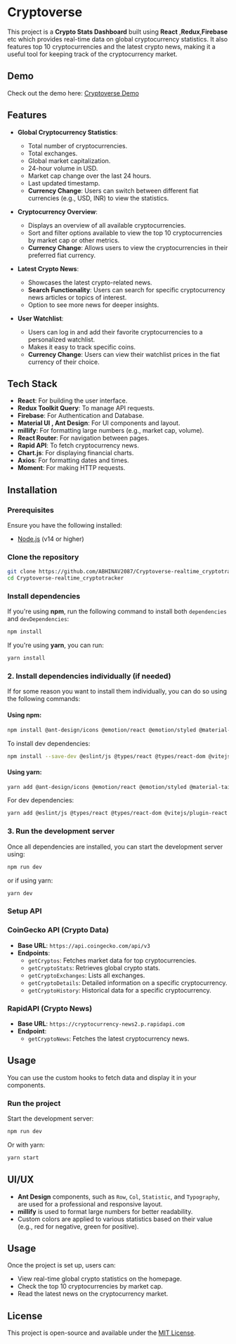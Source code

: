 # Cryptoverse

This project is a **Crypto Stats Dashboard** built using **React** ,**Redux**,**Firebase** etc which provides real-time data on global cryptocurrency statistics. It also features top 10 cryptocurrencies and the latest crypto news, making it a useful tool for keeping track of the cryptocurrency market.

## Demo

Check out the demo here: [Cryptoverse Demo](https://youtu.be/_phlHtZkKzA?si=UR2NvEqc9xvE7ybq)



## Features

- **Global Cryptocurrency Statistics**:
  - Total number of cryptocurrencies.
  - Total exchanges.
  - Global market capitalization.
  - 24-hour volume in USD.
  - Market cap change over the last 24 hours.
  - Last updated timestamp.
  - **Currency Change**: Users can switch between different fiat currencies (e.g., USD, INR) to view the statistics.

- **Cryptocurrency Overview**:
  - Displays an overview of all available cryptocurrencies.
  - Sort and filter options available to view the top 10 cryptocurrencies by market cap or other metrics.
  - **Currency Change**: Allows users to view the cryptocurrencies in their preferred fiat currency.

- **Latest Crypto News**:
  - Showcases the latest crypto-related news.
  - **Search Functionality**: Users can search for specific cryptocurrency news articles or topics of interest.
  - Option to see more news for deeper insights.

- **User Watchlist**:
  - Users can log in and add their favorite cryptocurrencies to a personalized watchlist.
  - Makes it easy to track specific coins.
  - **Currency Change**: Users can view their watchlist prices in the fiat currency of their choice.


## Tech Stack

- **React**: For building the user interface.
- **Redux Toolkit Query**: To manage API requests.
- **Firebase**: For Authentication and Database.
- **Material UI , Ant Design**: For UI components and layout.
- **millify**: For formatting large numbers (e.g., market cap, volume).
- **React Router**: For navigation between pages.
- **Rapid API**: To fetch cryptocurrency news.
- **Chart.js**: For displaying financial charts.
- **Axios**: For formatting dates and times.
- **Moment**: For making HTTP requests.
  
## Installation

### Prerequisites

Ensure you have the following installed:

- [Node.js](https://nodejs.org/) (v14 or higher)


### Clone the repository

```bash
git clone https://github.com/ABHINAV2087/Cryptoverse-realtime_cryptotracker.git
cd Cryptoverse-realtime_cryptotracker
```

### Install dependencies

If you're using **npm**, run the following command to install both `dependencies` and `devDependencies`:

```bash
npm install
```

If you're using **yarn**, you can run:

```bash
yarn install
```

### 2. **Install dependencies individually (if needed)**

If for some reason you want to install them individually, you can do so using the following commands:

#### Using **npm**:

```bash
npm install @ant-design/icons @emotion/react @emotion/styled @material-tailwind/react @mui/joy @mui/lab @mui/material @mui/styles @reduxjs/toolkit antd axios chart.js chartjs-chart-financial firebase html-react-parser lodash.debounce millify moment npm react react-apexcharts react-chartjs-2 react-dom react-google-button react-redux react-router-dom react-toastify redux
```

To install dev dependencies:

```bash
npm install --save-dev @eslint/js @types/react @types/react-dom @vitejs/plugin-react eslint eslint-plugin-react eslint-plugin-react-hooks eslint-plugin-react-refresh globals vite
```

#### Using **yarn**:

```bash
yarn add @ant-design/icons @emotion/react @emotion/styled @material-tailwind/react @mui/joy @mui/lab @mui/material @mui/styles @reduxjs/toolkit antd axios chart.js chartjs-chart-financial firebase html-react-parser lodash.debounce millify moment npm react react-apexcharts react-chartjs-2 react-dom react-google-button react-redux react-router-dom react-toastify redux
```

For dev dependencies:

```bash
yarn add @eslint/js @types/react @types/react-dom @vitejs/plugin-react eslint eslint-plugin-react eslint-plugin-react-hooks eslint-plugin-react-refresh globals vite --dev
```

### 3. **Run the development server**

Once all dependencies are installed, you can start the development server using:

```bash
npm run dev
```

or if using yarn:

```bash
yarn dev
```

### Setup API



### CoinGecko API (Crypto Data)

- **Base URL**: `https://api.coingecko.com/api/v3`
- **Endpoints**:
  - `getCryptos`: Fetches market data for top cryptocurrencies.
  - `getCryptoStats`: Retrieves global crypto stats.
  - `getCryptoExchanges`: Lists all exchanges.
  - `getCryptoDetails`: Detailed information on a specific cryptocurrency.
  - `getCryptoHistory`: Historical data for a specific cryptocurrency.

### RapidAPI (Crypto News)

- **Base URL**: `https://cryptocurrency-news2.p.rapidapi.com`
- **Endpoint**:
  - `getCryptoNews`: Fetches the latest cryptocurrency news.

## Usage

You can use the custom hooks to fetch data and display it in your components.



### Run the project

Start the development server:

```bash
npm run dev
```

Or with yarn:

```bash
yarn start
```


## UI/UX

- **Ant Design** components, such as `Row`, `Col`, `Statistic`, and `Typography`, are used for a professional and responsive layout.
- **millify** is used to format large numbers for better readability.
- Custom colors are applied to various statistics based on their value (e.g., red for negative, green for positive).

## Usage

Once the project is set up, users can:

- View real-time global crypto statistics on the homepage.
- Check the top 10 cryptocurrencies by market cap.
- Read the latest news on the cryptocurrency market.

## License

This project is open-source and available under the [MIT License](LICENSE).

